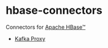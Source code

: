 # hbase-connectors

Connectors for [Apache HBase&trade;](https://hbase.apache.org) 

  * [Kafka Proxy](https://github.com/apache/hbase-connectors/tree/master/kafka)
